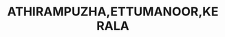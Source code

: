 ---
title: ATHIRAMPUZHA,ETTUMANOOR,KERALA
url: /athirampuzha-ettumanoor-kerala/
latitude: 9.676
longitude: 76.539
---